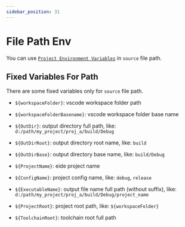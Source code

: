 ```yaml
---
sidebar_position: 31
---
```


# File Path Env

You can use [`Project Environment Variables`](../modules/project_settings#environment-variables) in `source` file path.

## Fixed Variables For Path

There are some fixed variables only for `source` file path.

- `${workspaceFolder}`: vscode workspace folder path
- `${workspaceFolderBasename}`: vscode workspace folder base name

- `${OutDir}`: output directory full path, like: `d:/path/my_project/proj_a/build/Debug`
- `${OutDirRoot}`: output directory root name, like: `build`
- `${OutDirBase}`: output directory base name, like: `build/Debug`
- `${ProjectName}`: eide project name
- `${ConfigName}`: project config name, like: `debug`, `release`
- `${ExecutableName}`: output file name full path (without suffix), like: `d:/path/my_project/proj_a/build/Debug/project_name`
- `${ProjectRoot}`: project root path, like: `${workspaceFolder}`

- `${ToolchainRoot}`: toolchain root full path
